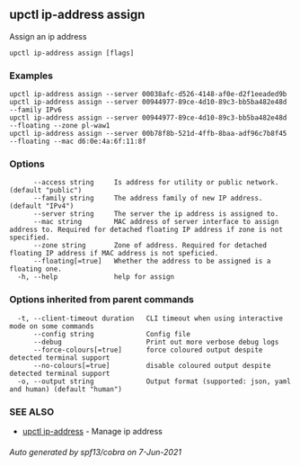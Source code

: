## upctl ip-address assign

Assign an ip address

```
upctl ip-address assign [flags]
```

### Examples

```
upctl ip-address assign --server 00038afc-d526-4148-af0e-d2f1eeaded9b
upctl ip-address assign --server 00944977-89ce-4d10-89c3-bb5ba482e48d --family IPv6
upctl ip-address assign --server 00944977-89ce-4d10-89c3-bb5ba482e48d --floating --zone pl-waw1
upctl ip-address assign --server 00b78f8b-521d-4ffb-8baa-adf96c7b8f45 --floating --mac d6:0e:4a:6f:11:8f
```

### Options

```
      --access string     Is address for utility or public network. (default "public")
      --family string     The address family of new IP address. (default "IPv4")
      --server string     The server the ip address is assigned to.
      --mac string        MAC address of server interface to assign address to. Required for detached floating IP address if zone is not specified.
      --zone string       Zone of address. Required for detached floating IP address if MAC address is not speficied.
      --floating[=true]   Whether the address to be assigned is a floating one.
  -h, --help              help for assign
```

### Options inherited from parent commands

```
  -t, --client-timeout duration   CLI timeout when using interactive mode on some commands
      --config string             Config file
      --debug                     Print out more verbose debug logs
      --force-colours[=true]      force coloured output despite detected terminal support
      --no-colours[=true]         disable coloured output despite detected terminal support
  -o, --output string             Output format (supported: json, yaml and human) (default "human")
```

### SEE ALSO

* [upctl ip-address](upctl_ip-address.md)	 - Manage ip address

###### Auto generated by spf13/cobra on 7-Jun-2021
